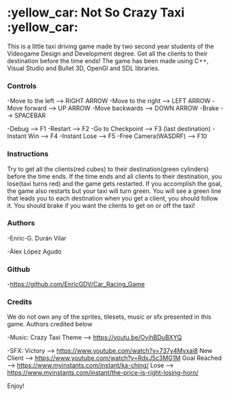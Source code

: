 # :yellow_car: Not So Crazy Taxi :yellow_car:

This is a little taxi driving game made by two second year students of the Videogame Design and Development degree.
Get all the clients to their destination before the time ends!
The game has been made using C++, Visual Studio and Bullet 3D, OpenGl and SDL libraries.

### Controls
-Move to the left      --> RIGHT ARROW
-Move to the right     --> LEFT ARROW
-Move forward          --> UP ARROW
-Move backwards        --> DOWN ARROW
-Brake                 --> SPACEBAR

-Debug                 --> F1
-Restart               --> F2
-Go to Checkpoint      --> F3     (last destination)
-Instant Win           --> F4 
-Instant Lose          --> F5 
-Free Camera(WASDRF)   --> F10

### Instructions
Try to get all the clients(red cubes) to their destination(green cylinders) before the time ends.
If the time ends and all clients to their destination, you lose(taxi turns red) and the game gets restarted.
If you accomplish the goal, the game also restarts but your taxi will turn green.
You will see a green line that leads you to each destination when you get a client, you should follow it.
You should brake if you want the clients to get on or off the taxi!

### Authors
-Enric-G. Durán Vilar

-Álex López  Agudo

### Github
-https://github.com/EnricGDV/Car_Racing_Game

### Credits
We do not own any of the sprites, tilesets, music or sfx presented in this game. Authors credited below

-Music:       Crazy Taxi Theme --> https://youtu.be/OvjhBDuBXYQ

-SFX:  	      Victory          --> https://www.youtube.com/watch?v=737y4Mvxai8
	      New Client       --> https://www.youtube.com/watch?v=RdxJ5c3MG1M
              Goal Reached     --> https://www.myinstants.com/instant/ka-ching/
              Lose             --> https://www.myinstants.com/instant/the-price-is-right-losing-horn/


Enjoy!
